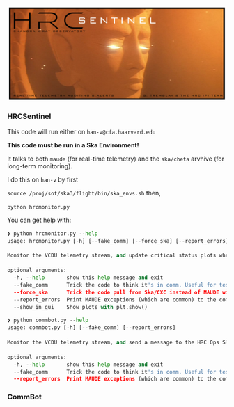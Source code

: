 
![HRC Sentinel Logo](misc/hrcsentinel_logo.png)

### HRCSentinel

This code will run either on `han-v@cfa.haarvard.edu`

__This code must be run in a Ska Environment!__


It talks to both `maude` (for real-time telemetry) and the `ska/cheta` arvhive (for long-term monitoring).

I do this on `han-v` by first

`source /proj/sot/ska3/flight/bin/ska_envs.sh`
then,

`python hrcmonitor.py`

You can get help with:

```python
❯ python hrcmonitor.py --help
usage: hrcmonitor.py [-h] [--fake_comm] [--force_ska] [--report_errors] [--show_in_gui]

Monitor the VCDU telemetry stream, and update critical status plots whenever we are in comm.

optional arguments:
  -h, --help       show this help message and exit
  --fake_comm      Trick the code to think it's in comm. Useful for testing.
  --force_ska      Trick the code pull from Ska/CXC instead of MAUDE with a switch to fetch.data_source.set()
  --report_errors  Print MAUDE exceptions (which are common) to the command line
  --show_in_gui    Show plots with plt.show()
```

```python
❯ python commbot.py --help
usage: commbot.py [-h] [--fake_comm] [--report_errors]

Monitor the VCDU telemetry stream, and send a message to the HRC Ops Slack with critical HRC telemetry whenever we are in comm.

optional arguments:
  -h, --help       show this help message and exit
  --fake_comm      Trick the code to think it's in comm. Useful for testing.
  --report_errors  Print MAUDE exceptions (which are common) to the command line
```


### CommBot

